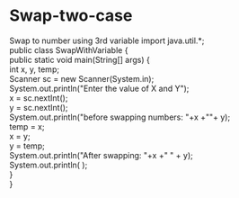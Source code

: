 # Swap-two-case
Swap to number using 3rd variable
import java.util.*;  
public class SwapWithVariable {  
    public static void main(String[] args) 
    {  
       int x, y, temp;  
       Scanner sc = new Scanner(System.in);  
       System.out.println("Enter the value of X and Y");  
       x = sc.nextInt();  
       y = sc.nextInt();  
       System.out.println("before swapping numbers: "+x +""+ y);   
       temp = x;  
       x = y;  
       y = temp;  
       System.out.println("After swapping: "+x +" " + y);  
       System.out.println( );  
    }    
} 

